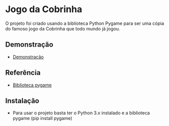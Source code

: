 
# Jogo da Cobrinha  

O projeto foi criado usando a biblioteca Python Pygame para ser uma cópia do famoso jogo da Cobrinha que todo mundo já jogou.

## Demonstração

- [Demonstração](https://www.linkedin.com/posts/tiagobragaboldori_estava-brincando-com-a-biblioteca-pygame-activity-7174936097091633152-uN5A?utm_source=share&utm_medium=member_desktop)


## Referência

 - [Biblioteca pygame](https://www.pygame.org/docs/)

## Instalação

 - Para usar o projeto basta ter o Python 3.x instalado e a biblioteca pygame (pip install pygame)